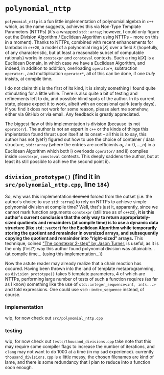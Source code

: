 # `polynomial_nttp`
`polynomial_nttp` is a fun little implementation of polynomial algebra in `c++`
which, as the name suggests, achieves this via  Non-Type Template Parameters 
(NTTPs) (it's a wrapped `std::array`; however, I could only figure out the 
Division Algorithm / Euclidean Algorithm using NTTPs – more on this in a 
moment). Thanks to NTTPs, combined with recent enhancements for lambdas in 
`c++20`, a model of a polynomial ring $k[X]$ over a field $k$ (hopefully, of 
any characteristic, but at least a reasonable subset of computable rationals) 
works in `constexpr` and `consteval` contexts. Such a ring $k[X]$ is a 
Euclidean Domain, in which case we have a Euclidean Algorithm, and indeed, in 
addition to addition, overloading `operator+`, subtraction `operator-`, and 
multiplication `operator*`, all of this can be done, if one *truly* insists, 
at compile time.

I do not claim this is the first of its kind, it is simply something I found 
quite stimulating for a little while. There is also quite a bit of testing and 
refinements left to do, and possible blind spots of the author. In its current 
state, please expect it to work, albeit with an occasional quirk (early days). 
If you find it does not work for some reason, please alert me somehow, either 
via GitHub or via email. Any feedback is greatly appreciated.

The biggest flaw of this implementation is division (because its not 
`operator/`). The author is not an expert in `c++` or the kinds of things this 
implentation found thrust upon itself at its onset – all this is to say, this 
author has not (yet?) figured out how to use the choice of container / data 
structure, `std::array` (where the entries are coefficients $a_i$, $i = 0, 
\ldots, n$) in a Euclidean Algorithm which both i) overloads `operator/` and 
ii) compiles inside `constexpr`, `consteval` contexts. This deeply saddens the 
author, but at least its still possible to achieve the second point ii). 

## `division_prototype()` (find it in `src/polynomial_nttp.cpp`, line `184`)
So, why was this implementation ~~doomed~~ forced from the outset (i.e. the 
author's choice to use `std::array`) to rely on NTTPs to achieve simple 
polynomial division at compile time? Well, that's just it, apparently, since 
we cannot mark function arguments `constexpr` (still true as of `c++23`), 
**it is this author's current conclusion that the only way to return 
appropriately-sized quotients and remainders (at compile time) is to use a 
dynamic data structure (like `std::vector`) for the Euclidean Algorithm while 
temporarily storing the quotient and remainder in oversized arrays, and
subsequently copying the quotient and remainder into "right-sized" arrays.** 
This technique, coined ["The constexpr 2-step" by Jason Turner](https://youtu.be/_AefJX66io8?si=6oBkCYUXy5VfIaOQ),
is useful, as it is the only (first?) way this author found polynomial division
was attainable... (at compile time... (using this implementation...))

Now the astute reader may already realize that a chain reaction has occured. 
Having been thrown into the land of template metaprogramming, as 
`division_prototype()` takes 5 template parameters, 4 of which are NTTPs, 
performing large number of tests of such a function requires (as far as I know)
something like the use of `std::integer_sequence<int, ints...>` and fold 
expressions. One could use `std::index_sequence` instead, of course.

### implementation
wip, for now check out `src/polynomial_nttp.cpp`
### testing
wip, for now check out `tests/thousand_divisions.cpp`
take note that this may require some compiler flags to increase the number of 
iterations, and `clang` may not want to do 1000 at a time (in my sad 
experience). currently `thousand_divisions.cpp` is a little messy, the 
chosen filenames are kind of lame, and there is some redundancy that I plan to 
reduce into a function soon enough. 
